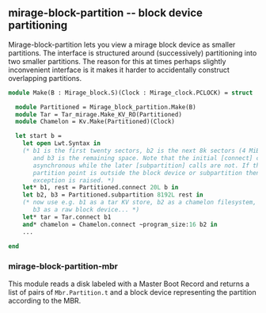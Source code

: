 ## mirage-block-partition -- block device partitioning

Mirage-block-partition lets you view a mirage block device as smaller partitions.
The interface is structured around (successively) partitioning into two smaller partitions.
The reason for this at times perhaps slightly inconvenient interface is it makes it harder to accidentally construct overlapping partitions.

```OCaml
module Make(B : Mirage_block.S)(Clock : Mirage_clock.PCLOCK) = struct

  module Partitioned = Mirage_block_partition.Make(B)
  module Tar = Tar_mirage.Make_KV_RO(Partitioned)
  module Chamelon = Kv.Make(Partitioned)(Clock)

  let start b =
    let open Lwt.Syntax in
    (* b1 is the first twenty sectors, b2 is the next 8k sectors (4 MiB),
       and b3 is the remaining space. Note that the initial [connect] call is
       asynchronous while the later [subpartition] calls are not. If the
       partition point is outside the block device or subpartition then an
       exception is raised. *)
    let* b1, rest = Partitioned.connect 20L b in
    let b2, b3 = Partitioned.subpartition 8192L rest in
    (* now use e.g. b1 as a tar KV store, b2 as a chamelon filesystem,
       b3 as a raw block device... *)
    let* tar = Tar.connect b1
    and* chamelon = Chamelon.connect ~program_size:16 b2 in
    ...

end
```

### mirage-block-partition-mbr

This module reads a disk labeled with a Master Boot Record and returns a list of pairs of `Mbr.Partition.t` and a block device representing the partition according to the MBR.
